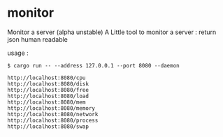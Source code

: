 # monitor
Monitor a server (alpha unstable)
A Little tool to monitor a server : return json human readable

usage : 
```
$ cargo run -- --address 127.0.0.1 --port 8080 --daemon

http://localhost:8080/cpu
http://localhost:8080/disk
http://localhost:8080/free
http://localhost:8080/load
http://localhost:8080/mem
http://localhost:8080/memory
http://localhost:8080/network
http://localhost:8080/process
http://localhost:8080/swap
```

